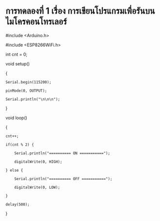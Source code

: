 # การทดลองที่ 1 เรื่อง การเขียนโปรแกรมเพื่อรันบนไมโครคอนโทรเลอร์

#include <Arduino.h>

#include <ESP8266WiFi.h>

int cnt = 0;

void setup()

{

	Serial.begin(115200);
	
	pinMode(0, OUTPUT);
	
	Serial.println("\n\n\n");
	
}

void loop()

{

	cnt++;
	
	if(cnt % 2) {
	
		Serial.println("========== ON ===========");
		
		digitalWrite(0, HIGH);
		
	} else {
	
		Serial.println("========== OFF ===========");
		
		digitalWrite(0, LOW);
		
	}
	
	delay(500);
	
}
